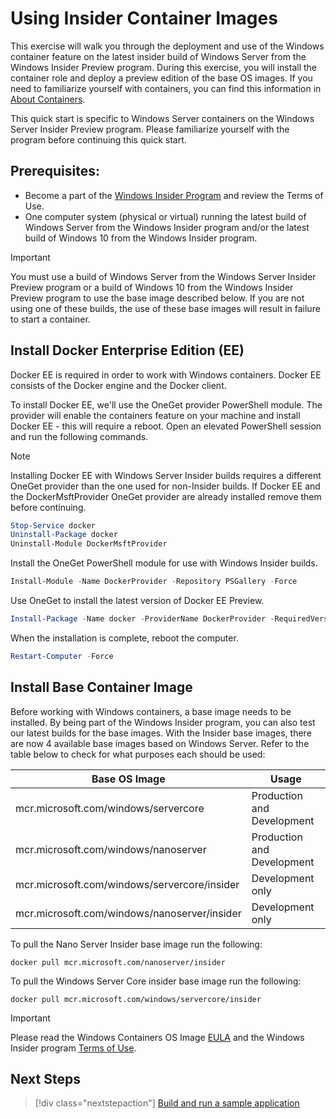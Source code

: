 
# Using Insider Container Images

This exercise will walk you through the deployment and use of the Windows container feature on the latest insider build of Windows Server from the Windows Insider Preview program. During this exercise, you will install the container role and deploy a preview edition of the base OS images. If you need to familiarize yourself with containers, you can find this information in [About Containers](../about/index.md).

This quick start is specific to Windows Server containers on the Windows Server Insider Preview program. Please familiarize yourself with the program before continuing this quick start.

## Prerequisites:

- Become a part of the [Windows Insider Program](https://insider.windows.com/GettingStarted) and review the Terms of Use.
- One computer system (physical or virtual) running the latest build of Windows Server from the Windows Insider program and/or the latest build of Windows 10 from the Windows Insider program.

> [!IMPORTANT]
> You must use a build of Windows Server from the Windows Server Insider Preview program or a build of Windows 10 from the Windows Insider Preview program to use the base image described below. If you are not using one of these builds, the use of these base images will result in failure to start a container.

## Install Docker Enterprise Edition (EE)

Docker EE is required in order to work with Windows containers. Docker EE consists of the Docker engine and the Docker client.

To install Docker EE, we'll use the OneGet provider PowerShell module. The provider will enable the containers feature on your machine and install Docker EE - this will require a reboot. Open an elevated PowerShell session and run the following commands.

> [!NOTE]
> Installing Docker EE with Windows Server Insider builds requires a different OneGet provider than the one used for non-Insider builds. If Docker EE and the DockerMsftProvider OneGet provider are already installed remove them before continuing.

```powershell
Stop-Service docker
Uninstall-Package docker
Uninstall-Module DockerMsftProvider
```

Install the OneGet PowerShell module for use with Windows Insider builds.

```powershell
Install-Module -Name DockerProvider -Repository PSGallery -Force
```

Use OneGet to install the latest version of Docker EE Preview.

```powershell
Install-Package -Name docker -ProviderName DockerProvider -RequiredVersion Preview
```

When the installation is complete, reboot the computer.

```powershell
Restart-Computer -Force
```

## Install Base Container Image

Before working with Windows containers, a base image needs to be installed. By being part of the Windows Insider program, you can also test our latest builds for the base images. With the Insider base images, there are now 4 available base images based on Windows Server. Refer to the table below to check for what purposes each should be used:

| Base OS Image                       | Usage                      |
|-------------------------------------|----------------------------|
| mcr.microsoft.com/windows/servercore         | Production and Development |
| mcr.microsoft.com/windows/nanoserver              | Production and Development |
| mcr.microsoft.com/windows/servercore/insider | Development only           |
| mcr.microsoft.com/windows/nanoserver/insider        | Development only           |

To pull the Nano Server Insider base image run the following:

```console
docker pull mcr.microsoft.com/nanoserver/insider
```

To pull the Windows Server Core insider base image run the following:

```console
docker pull mcr.microsoft.com/windows/servercore/insider
```

> [!IMPORTANT]
> Please read the Windows Containers OS Image [EULA](../EULA.md ) and the Windows Insider program [Terms of Use](https://www.microsoft.com/en-us/software-download/windowsinsiderpreviewserver).

## Next Steps

> [!div class="nextstepaction"]
> [Build and run a sample application](./Nano-RS3-.NET-Core-and-PS.md)
